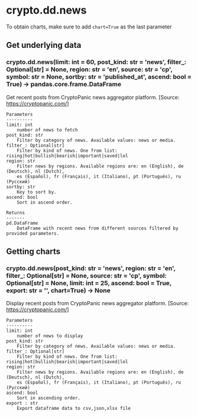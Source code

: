 # crypto.dd.news

To obtain charts, make sure to add `chart=True` as the last parameter

## Get underlying data 
### crypto.dd.news(limit: int = 60, post_kind: str = 'news', filter_: Optional[str] = None, region: str = 'en', source: str = 'cp', symbol: str = None, sortby: str = 'published_at', ascend: bool = True) -> pandas.core.frame.DataFrame

Get recent posts from CryptoPanic news aggregator platform. [Source: https://cryptopanic.com/]

    Parameters
    ----------
    limit: int
        number of news to fetch
    post_kind: str
        Filter by category of news. Available values: news or media.
    filter_: Optional[str]
        Filter by kind of news. One from list: rising|hot|bullish|bearish|important|saved|lol
    region: str
        Filter news by regions. Available regions are: en (English), de (Deutsch), nl (Dutch),
        es (Español), fr (Français), it (Italiano), pt (Português), ru (Русский)
    sortby: str
        Key to sort by.
    ascend: bool
        Sort in ascend order.

    Returns
    -------
    pd.DataFrame
        DataFrame with recent news from different sources filtered by provided parameters.

## Getting charts 
### crypto.dd.news(post_kind: str = 'news', region: str = 'en', filter_: Optional[str] = None, source: str = 'cp', symbol: Optional[str] = None, limit: int = 25, ascend: bool = True, export: str = '', chart=True) -> None

Display recent posts from CryptoPanic news aggregator platform.
    [Source: https://cryptopanic.com/]

    Parameters
    ----------
    limit: int
        number of news to display
    post_kind: str
        Filter by category of news. Available values: news or media.
    filter_: Optional[str]
        Filter by kind of news. One from list: rising|hot|bullish|bearish|important|saved|lol
    region: str
        Filter news by regions. Available regions are: en (English), de (Deutsch), nl (Dutch),
        es (Español), fr (Français), it (Italiano), pt (Português), ru (Русский)
    ascend: bool
        Sort in ascending order.
    export : str
        Export dataframe data to csv,json,xlsx file
